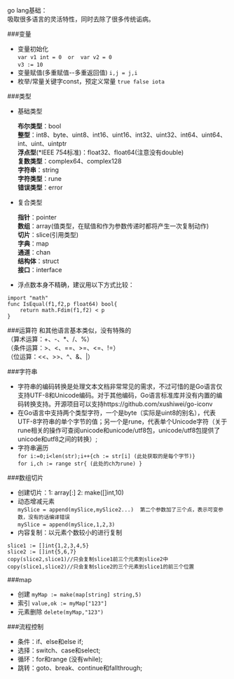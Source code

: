 go lang基础：  
吸取很多语言的灵活特性，同时去除了很多传统诟病。  


###变量  
- 变量初始化  
	`var v1 int = 0  or  var v2 = 0`  
	`v3 := 10`
- 变量赋值(多重赋值--多重返回值) `i,j = j,i`  
- 枚举/常量关键字const，预定义常量 `true false iota`  

  
###类型
- 基础类型  

	**布尔类型**：bool  
	**整型**：int8、byte、uint8、int16、uint16、int32、uint32、int64、uint64、int、uint、uintptr  
	**浮点型**(*IEEE 754标准)：float32、float64(注意没有double)  
	**复数类型**：complex64、complex128  
	**字符串**：string  
	**字符类型**：rune  
	**错误类型**：error  
- 复合类型  

	**指针**：pointer  
	**数组**：array(值类型，在赋值和作为参数传递时都将产生一次复制动作)  
	**切片**：slice(引用类型)  
	**字典**：map  
	**通道**：chan  
	**结构体**：struct  
	**接口**：interface  
  
- 浮点数本身不精确，建议用以下方式比较：  
```
import "math"
func IsEqual(f1,f2,p float64) bool{
	return math.Fdim(f1,f2) < p
}
```

  
  
###运算符
和其他语言基本类似，没有特殊的  
（算术运算：+、-、*、/、%）  
（条件运算：>、<、==、>=、<=、!=）  
（位运算：<<、>>、^、&、|）  

  
###字符串  
- 字符串的编码转换是处理文本文档非常常见的需求，不过可惜的是Go语言仅支持UTF-8和Unicode编码。对于其他编码，Go语言标准库并没有内置的编码转换支持。开源项目可以支持https://github.com/xushiwei/go-iconv  
- 在Go语言中支持两个类型字符，一个是byte（实际是uint8的别名），代表UTF-8字符串的单个字节的值；另一个是rune，代表单个Unicode字符（关于rune相关的操作可查阅unicode和unicode/utf8包，unicode/utf8包提供了unicode和utf8之间的转换）;  
- 字符串遍历  
	`for i:=0;i<len(str);i++{ch := str[i] (此处获取的是每个字节)}`  
	`for i,ch := range str{ (此处的ch为rune) }`  

  
###数组切片  
- 创建切片：1: array[:]  2: make([]int,10)  
- 动态增减元素  
	`mySlice = append(mySlice,mySlice2...)  第二个参数加了三个点，表示可变参数，没有的话编译错误`  
	`mySlice = append(mySlice,1,2,3)`  
- 内容复制：以元素个数较小的进行复制  

```
slice1 := []int{1,2,3,4,5}
slice2 := []int{5,6,7}
copy(slice2,slice1)//只会复制slice1前三个元素到slice2中
copy(slice1,slice2)//只会复制slice2的三个元素到slice1的前三个位置
```



###map
- 创建 `myMap := make(map[string] string,5)`  
- 索引 `value,ok := myMap["123"]`  
- 元素删除 `delete(myMap,"123")`  


###流程控制  
- 条件：if、else和else if;  
- 选择：switch、case和select;  
- 循环：for和range (没有while);  
- 跳转：goto、break、continue和fallthrough;  

